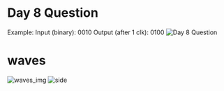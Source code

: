 # Day 8 Question
Example: Input (binary): 0010 Output (after 1 clk): 0100
![Day 8 Question](https://github.com/user-attachments/assets/2d53bffa-5673-4e16-8b45-a61fa9c943e5)

# waves
![waves_img](https://github.com/user-attachments/assets/304a139b-7975-4d54-bb68-62ca2b02e187)
![side](https://github.com/user-attachments/assets/4a21e763-2c44-417f-aec1-714a357163e6)
